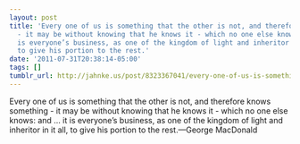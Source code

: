 ```yaml
---
layout: post
title: 'Every one of us is something that the other is not, and therefore knows something
  - it may be without knowing that he knows it - which no one else knows: and … it
  is everyone’s business, as one of the kingdom of light and inheritor in it all,
  to give his portion to the rest.'
date: '2011-07-31T20:38:14-05:00'
tags: []
tumblr_url: http://jahnke.us/post/8323367041/every-one-of-us-is-something-that-the-other-is
---
```

Every one of us is something that the other is not, and therefore knows something - it may be without knowing that he knows it - which no one else knows: and … it is everyone’s business, as one of the kingdom of light and inheritor in it all, to give his portion to the rest.—George MacDonald
